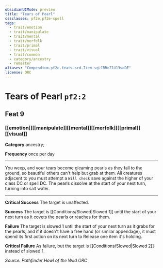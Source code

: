```yaml
---
obsidianUIMode: preview
title: "Tears of Pearl"
cssclasses: pf2e,pf2e-spell
tags:
  - trait/emotion
  - trait/manipulate
  - trait/mental
  - trait/merfolk
  - trait/primal
  - trait/visual
  - trait/common
  - category/ancestry
  - remaster
aliases: "Compendium.pf2e.feats-srd.Item.sqLCBReZ1U13saDE"
license: ORC
---
```

# Tears of Pearl `pf2:2`
## Feat 9
### [[emotion]][[manipulate]][[mental]][[merfolk]][[primal]][[visual]]

**Category** ancestry; 




**Frequency** once per day

* * *

You weep, and your tears become gleaming pearls as they fall to the ground, so beautiful others can't help but grab at them. All creatures adjacent to you must attempt a `Will check` save against the higher of your class DC or spell DC. The pearls dissolve at the start of your next turn, turning into salt water.

* * *

**Critical Success** The target is unaffected.

**Success** The target is [[Conditions/Slowed|Slowed 1]] until the start of your next turn as it covets the pearls or reaches for them.

**Failure** The target is slowed 1 until the start of your next turn as it grabs for the pearls, and if it doesn't have a free hand (or similar appendage), it must spend its first action on its next turn to Release one item it's holding.

**Critical Failure** As failure, but the target is [[Conditions/Slowed|Slowed 2]] instead of slowed 1.

*Source: Pathfinder Howl of the Wild*
*ORC*